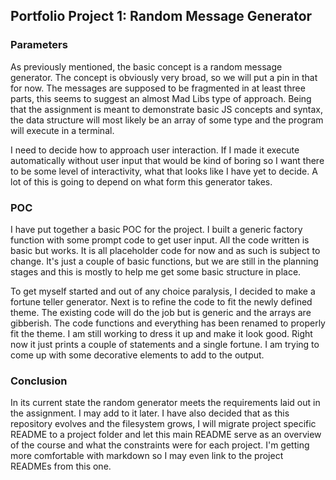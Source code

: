 ## Portfolio Project 1: Random Message Generator

### Parameters

As previously mentioned, the basic concept is a random message generator. The concept is obviously very broad, so we
will put a pin in that for now. The messages are supposed to be fragmented in at least three parts, this seems to suggest
an almost Mad Libs type of approach. Being that the assignment is meant to demonstrate basic JS concepts and syntax, the
data structure will most likely be an array of some type and the program will execute in a terminal.

I need to decide how to approach user interaction. If I made it execute automatically without user input that would be
kind of boring so I want there to be some level of interactivity, what that looks like I have yet to decide. A lot of
this is going to depend on what form this generator takes.

### POC

I have put together a basic POC for the project. I built a generic factory function with some prompt code to get user
input. All the code written is basic but works. It is all placeholder code for now and as such is subject to change.
It's just a couple of basic functions, but we are still in the planning stages and this is mostly to help me get some
basic structure in place.

To get myself started and out of any choice paralysis, I decided to make a fortune teller generator. Next is to refine
the code to fit the newly defined theme. The existing code will do the job but is generic and the arrays are gibberish.
The code functions and everything has been renamed to properly fit the theme. I am still working to dress it up and make
it look good. Right now it just prints a couple of statements and a single fortune. I am trying to come up with some
decorative elements to add to the output.

### Conclusion

In its current state the random generator meets the requirements laid out in the assignment. I may add to it later.
I have also decided that as this repository evolves and the filesystem grows, I will migrate project specific README to
a project folder and let this main README serve as an overview of the course and what the constraints were for each
project. I'm getting more comfortable with markdown so I may even link to the project READMEs from this one.
